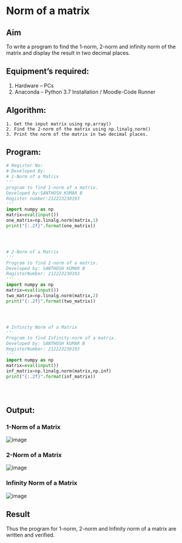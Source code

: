 # Norm of a matrix
## Aim
To write a program to find the 1-norm, 2-norm and infinity norm of the matrix and display the result in two decimal places.
## Equipment’s required:
1.	Hardware – PCs
2.	Anaconda – Python 3.7 Installation / Moodle-Code Runner
## Algorithm:
	1. Get the input matrix using np.array()   
    2. Find the 2-norm of the matrix using np.linalg.norm()
	3. Print the norm of the matrix in two decimal places.
## Program:
```Python
# Register No:
# Developed By:
# 1-Norm of a Matrix
'''
program to find 1-norm of a matrix.
Developed by:SANTHOSH KUMAR B
Register number:212223230193
'''
import numpy as np
matrix=eval(input())
one_matrix=np.linalg.norm(matrix,1)
print("{:.2f}".format(one_matrix))




# 2-Norm of a Matrix
'''
Program to find 2-norm of a matrix.
Developed by: SANTHOSH KUMAR B
RegisterNumber: 212223230193
'''
import numpy as np
matrix=eval(input())
two_matrix=np.linalg.norm(matrix,2)
print("{:.2f}".format(two_matrix))




# Infinity Norm of a Matrix
'''
Program to find Infinity-norm of a matrix.
Developed by: SANTHOSH KUMAR B
RegisterNumber: 212223230193
'''
import numpy as np
matrix=eval(input())
inf_matrix=np.linalg.norm(matrix,np.inf)
print("{:.2f}".format(inf_matrix))





```
## Output:
### 1-Norm of a Matrix

![image](https://github.com/Santhoshstudent/Norm-of-a-matrix/assets/145446853/01c4a48b-0e84-4dd1-83a4-f9e6fb81e5bc)



### 2-Norm of a Matrix

![image](https://github.com/Santhoshstudent/Norm-of-a-matrix/assets/145446853/390d4ff2-86e0-410f-a4e4-1a80689be951)



### Infinity Norm of a Matrix

![image](https://github.com/Santhoshstudent/Norm-of-a-matrix/assets/145446853/826c422f-412a-474e-99bb-a9ce7de84dee)



## Result
Thus the program for 1-norm, 2-norm and Infinity norm of a matrix are written and verified.
